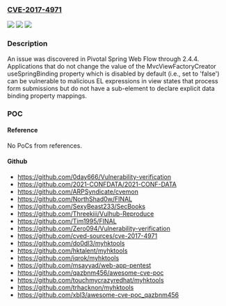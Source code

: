 ### [CVE-2017-4971](https://cve.mitre.org/cgi-bin/cvename.cgi?name=CVE-2017-4971)
![](https://img.shields.io/static/v1?label=Product&message=Spring%20Web%20Flow&color=blue)
![](https://img.shields.io/static/v1?label=Version&message=n%2Fa&color=blue)
![](https://img.shields.io/static/v1?label=Vulnerability&message=Data%20Binding%20Expression%20Vulnerability%20in%20Spring%20Web%20Flow&color=brighgreen)

### Description

An issue was discovered in Pivotal Spring Web Flow through 2.4.4. Applications that do not change the value of the MvcViewFactoryCreator useSpringBinding property which is disabled by default (i.e., set to 'false') can be vulnerable to malicious EL expressions in view states that process form submissions but do not have a sub-element to declare explicit data binding property mappings.

### POC

#### Reference
No PoCs from references.

#### Github
- https://github.com/0day666/Vulnerability-verification
- https://github.com/2021-CONFDATA/2021-CONF-DATA
- https://github.com/ARPSyndicate/cvemon
- https://github.com/NorthShad0w/FINAL
- https://github.com/SexyBeast233/SecBooks
- https://github.com/Threekiii/Vulhub-Reproduce
- https://github.com/Tim1995/FINAL
- https://github.com/Zero094/Vulnerability-verification
- https://github.com/cved-sources/cve-2017-4971
- https://github.com/do0dl3/myhktools
- https://github.com/hktalent/myhktools
- https://github.com/iqrok/myhktools
- https://github.com/msayyad/web-app-pentest
- https://github.com/qazbnm456/awesome-cve-poc
- https://github.com/touchmycrazyredhat/myhktools
- https://github.com/trhacknon/myhktools
- https://github.com/xbl3/awesome-cve-poc_qazbnm456

